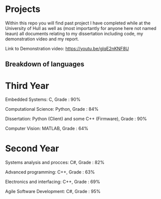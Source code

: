 # Projects

Within this repo you will find past project I have completed while at the University of Hull as well as (most importantly for anyone here not named Ieaun) all documents relating to my dissertation including code, my demonstration video and my report. 

Link to Demonstration video: https://youtu.be/glqE2nKNF8U 

## Breakdown of languages
# Third Year
Embedded Systems: C, Grade : 90%

Computational Science: Python, Grade : 84%

Dissertation: Python (Client) and some C++ (Firmware), Grade : 90%

Computer Vision: MATLAB, Grade :  64%

# Second Year 
Systems analysis and procces: C#, Grade : 82%

Advanced programming: C++, Grade : 63%

Electronics and interfacing: C++, Grade : 69%

Agile Software Development: C#, Grade : 95%
